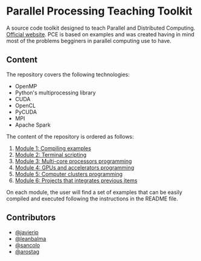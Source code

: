 # Parallel Processing Teaching Toolkit
A source code toolkit designed to teach Parallel and Distributed Computing. [Official website](http://javierip.github.io/parallel-code-examples/).
PCE is based on examples and was created having in mind most of the problems begginers in parallel computing use to have.

## Content
The repository covers the following technologies:

- OpenMP
- Python's multiprocessing library
- CUDA
- OpenCL
- PyCUDA
- MPI
- Apache Spark

The content of the repository is ordered as follows:

1. [Module 1: Compiling examples](./01-compiling)
2. [Module 2: Terminal scripting](./02-scripting)
3. [Module 3: Multi-core processors programming](./03-multi-core-processors)
4. [Module 4: GPUs and accelerators  programming](./04-GPU-accelerators)
5. [Module 5: Computer clusters  programming](./05-clusters)
6. [Module 6: Projects that integrates previous items](./06-projects)

On each module, the user will find a set of examples that can be easily compiled and executed following the instructions in the README file.

## Contributors

- [@javierip](https://github.com/javierip)
- [@leanbalma](https://github.com/leanbalma)
- [@sancolo](https://github.com/sancolo)
- [@arostag](https://github.com/arostag)
